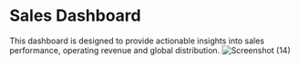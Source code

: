 # Sales Dashboard 
This dashboard is designed to provide actionable insights into sales performance, operating revenue and global distribution.
![Screenshot (14)](https://github.com/user-attachments/assets/549d5d66-4380-47bf-a08c-b9c2ee095b9c)

